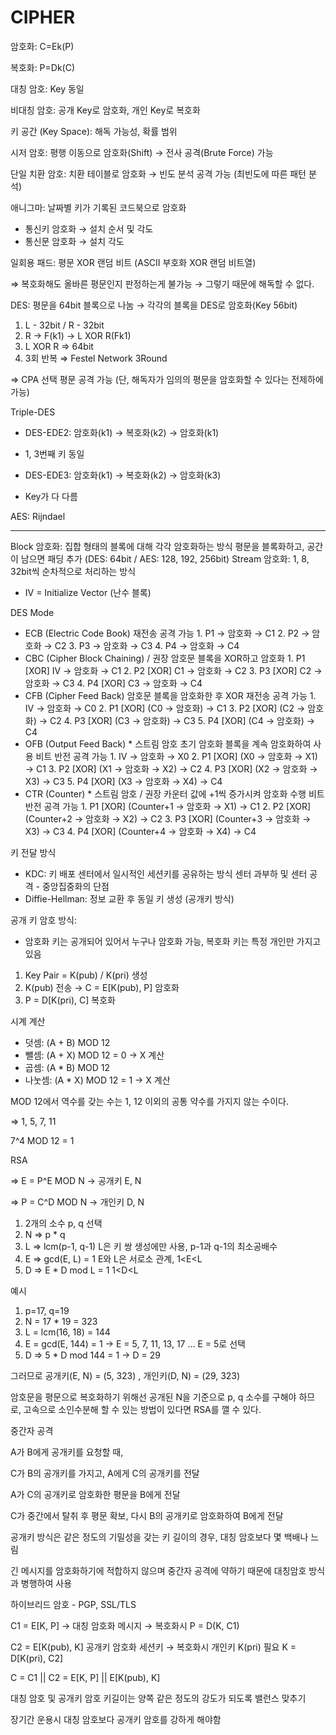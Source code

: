 # CIPHER

암호화: C=Ek(P)

복호화: P=Dk(C)

대칭 암호: Key 동일

비대칭 암호: 공개 Key로 암호화, 개인 Key로 복호화

키 공간 (Key Space): 해독 가능성, 확률 범위

시저 암호: 평행 이동으로 암호화(Shift) → 전사 공격(Brute Force) 가능

단일 치환 암호: 치환 테이블로 암호화 → 빈도 분석 공격 가능 (최빈도에 따른 패턴 분석)

애니그마: 날짜별 키가 기록된 코드북으로 암호화

- 통신키 암호화 → 설치 순서 및 각도
- 통신문 암호화 → 설치 각도

일회용 패드: 평문 XOR 랜덤 비트 (ASCII 부호화 XOR 랜덤 비트열)

⇒ 복호화해도 올바른 평문인지 판정하는게 불가능 → 그렇기 때문에 해독할 수 없다.

DES: 평문을 64bit 블록으로 나눔 → 각각의 블록을 DES로 암호화(Key 56bit)

1. L - 32bit / R - 32bit
2. R → F(k1) → L XOR R(Fk1)
3. L XOR R ⇒ 64bit
4. 3회 반복 ⇒ Festel Network 3Round

⇒ CPA 선택 평문 공격 가능 (단, 해독자가 임의의 평문을 암호화할 수 있다는 전제하에 가능)

Triple-DES

- DES-EDE2: 암호화(k1) → 복호화(k2) → 암호화(k1)

* 1, 3번째 키 동일

- DES-EDE3: 암호화(k1) → 복호화(k2) → 암호화(k3)

* Key가 다 다름

AES: Rijndael

---

Block 암호화: 집합 형태의 블록에 대해 각각 암호화하는 방식
평문을 블록화하고, 공간이 남으면 패딩 추가
(DES: 64bit / AES: 128, 192, 256bit)
Stream 암호화: 1, 8, 32bit씩 순차적으로 처리하는 방식

- IV = Initialize Vector (난수 블록)

DES Mode

- ECB (Electric Code Book)
  재전송 공격 가능 1. P1 → 암호화 → C1 2. P2 → 암호화 → C2 3. P3 → 암호화 → C3 4. P4 → 암호화 → C4
- CBC (Cipher Block Chaining) / 권장
  암호문 블록을 XOR하고 암호화 1. P1 [XOR] IV → 암호화 → C1 2. P2 [XOR] C1 → 암호화 → C2 3. P3 [XOR] C2 → 암호화 → C3 4. P4 [XOR] C3 → 암호화 → C4
- CFB (Cipher Feed Back)
  암호문 블록을 암호화한 후 XOR
  재전송 공격 가능 1. IV → 암호화 → C0 2. P1 [XOR] (C0 → 암호화) → C1 3. P2 [XOR] (C2 → 암호화) → C2 4. P3 [XOR] (C3 → 암호화) → C3 5. P4 [XOR] (C4 → 암호화) → C4
- OFB (Output Feed Back) \* 스트림 암호
  초기 암호화 블록을 계속 암호화하여 사용
  비트 반전 공격 가능 1. IV → 암호화 → X0 2. P1 [XOR] (X0 → 암호화 → X1) → C1 3. P2 [XOR] (X1 → 암호화 → X2) → C2 4. P3 [XOR] (X2 → 암호화 → X3) → C3 5. P4 [XOR] (X3 → 암호화 → X4) → C4
- CTR (Counter) \* 스트림 암호 / 권장
  카운터 값에 +1씩 증가시켜 암호화 수행
  비트 반전 공격 가능 1. P1 [XOR] (Counter+1 → 암호화 → X1) → C1 2. P2 [XOR] (Counter+2 → 암호화 → X2) → C2 3. P3 [XOR] (Counter+3 → 암호화 → X3) → C3 4. P4 [XOR] (Counter+4 → 암호화 → X4) → C4

키 전달 방식

- KDC: 키 배포 센터에서 일시적인 세션키를 공유하는 방식
  센터 과부하 및 센터 공격 - 중앙집중화의 단점
- Diffie-Hellman: 정보 교환 후 동일 키 생성 (공개키 방식)

공개 키 암호 방식:

- 암호화 키는 공개되어 있어서 누구나 암호화 가능, 복호화 키는 특정 개인만 가지고 있음

1. Key Pair = K(pub) / K(pri) 생성
2. K(pub) 전송 → C = E[K(pub), P] 암호화
3. P = D[K(pri), C] 복호화

시계 계산

- 덧셈: (A + B) MOD 12
- 뺄셈: (A + X) MOD 12 = 0 → X 계산
- 곱셈: (A \* B) MOD 12
- 나눗셈: (A \* X) MOD 12 = 1 → X 계산

MOD 12에서 역수를 갖는 수는 1, 12 이외의 공통 약수를 가지지 않는 수이다.

⇒ 1, 5, 7, 11

7^4 MOD 12 = 1

RSA

⇒ E = P^E MOD N → 공개키 E, N

⇒ P = C^D MOD N → 개인키 D, N

1. 2개의 소수 p, q 선택
2. N ⇒ p \* q
3. L ⇒ lcm(p-1, q-1)
   L은 키 쌍 생성에만 사용, p-1과 q-1의 최소공배수
4. E ⇒ gcd(E, L) = 1
   E와 L은 서로소 관계, 1<E<L
5. D ⇒ E \* D mod L = 1
   1<D<L

예시

1. p=17, q=19
2. N = 17 \* 19 = 323
3. L = lcm(16, 18) = 144
4. E = gcd(E, 144) = 1 → E = 5, 7, 11, 13, 17 …
   E = 5로 선택
5. D ⇒ 5 \* D mod 144 = 1 → D = 29

그러므로 공개키(E, N) = (5, 323) , 개인키(D, N) = (29, 323)

암호문을 평문으로 복호화하기 위해선 공개된 N을 기준으로 p, q 소수를 구해야 하므로,
고속으로 소인수분해 할 수 있는 방법이 있다면 RSA를 깰 수 있다.

중간자 공격

A가 B에게 공개키를 요청할 때,

C가 B의 공개키를 가지고, A에게 C의 공개키를 전달

A가 C의 공개키로 암호화한 평문을 B에게 전달

C가 중간에서 탈취 후 평문 확보, 다시 B의 공개키로 암호화하여 B에게 전달

공개키 방식은 같은 정도의 기밀성을 갖는 키 길이의 경우, 대칭 암호보다 몇 백배나 느림

긴 메시지를 암호화하기에 적합하지 않으며 중간자 공격에 약하기 때문에 대칭암호 방식과 병행하여 사용

하이브리드 암호 - PGP, SSL/TLS

C1 = E[K, P] → 대칭 암호화 메시지 → 복호화시 P = D(K, C1)

C2 = E[K(pub), K] 공개키 암호화 세션키 → 복호화시 개인키 K(pri) 필요 K = D[K(pri), C2]

C = C1 || C2 = E[K, P] || E[K(pub), K]

대칭 암호 및 공개키 암호 키길이는 양쪽 같은 정도의 강도가 되도록 밸런스 맞추기

장기간 운용시 대칭 암호보다 공개키 암호를 강하게 해야함
